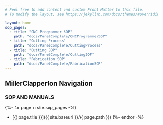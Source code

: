 ```yaml
---
# Feel free to add content and custom Front Matter to this file.
# To modify the layout, see https://jekyllrb.com/docs/themes/#overriding-theme-defaults

layout: home
sop_pages:
  - title: "CNC Programmer SOP"
    path: "docs/PanelComplete/CNCProgrammerSOP"
  - title: "Cutting Process"
    path: "docs/PanelComplete/CuttingProcess"
  - title: "Cutting SOP"
    path: "docs/PanelComplete/CuttingSOP"
  - title: "Fabrication SOP"
    path: "docs/PanelComplete/FabricationSOP"
---
```



## MillerClapperton Navigation

### SOP AND MANUALS
{%- for page in site.sop_pages -%}
- [{{ page.title }}]({{ site.baseurl }}/{{ page.path }})
{%- endfor -%}
